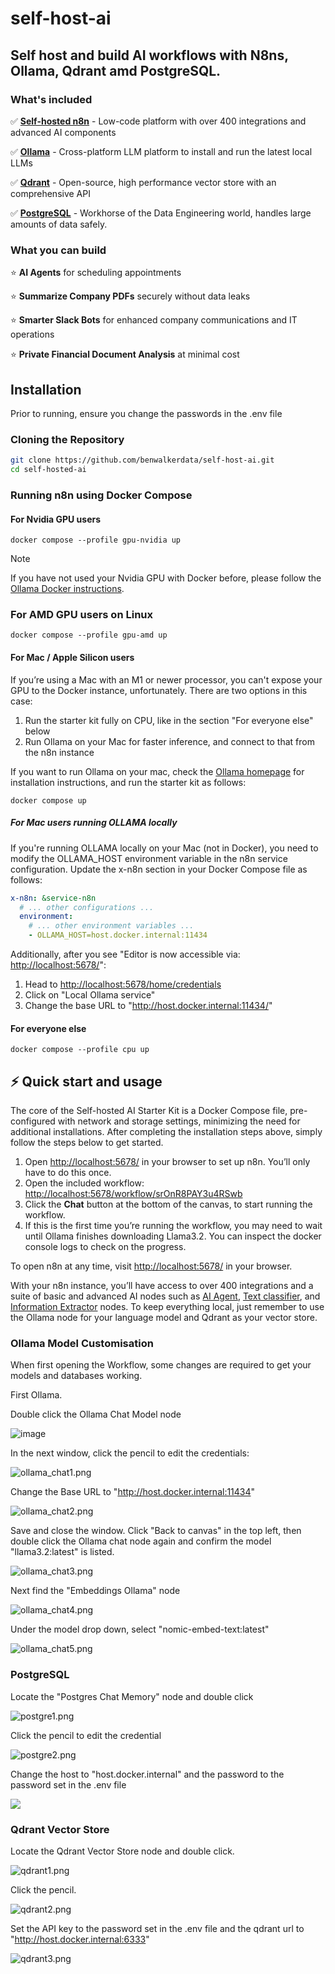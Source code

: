 # self-host-ai

## Self host and build AI workflows with N8ns, Ollama, Qdrant amd PostgreSQL.

### What's included

✅ [**Self-hosted n8n**](https://n8n.io/) - Low-code platform with over 400
integrations and advanced AI components

✅ [**Ollama**](https://ollama.com/) - Cross-platform LLM platform to install
and run the latest local LLMs

✅ [**Qdrant**](https://qdrant.tech/) - Open-source, high performance vector
store with an comprehensive API

✅ [**PostgreSQL**](https://www.postgresql.org/) -  Workhorse of the Data
Engineering world, handles large amounts of data safely.

### What you can build

⭐️ **AI Agents** for scheduling appointments

⭐️ **Summarize Company PDFs** securely without data leaks

⭐️ **Smarter Slack Bots** for enhanced company communications and IT operations

⭐️ **Private Financial Document Analysis** at minimal cost

## Installation

Prior to running, ensure you change the passwords in the .env file

### Cloning the Repository

```bash
git clone https://github.com/benwalkerdata/self-host-ai.git
cd self-hosted-ai
```

### Running n8n using Docker Compose

#### For Nvidia GPU users

```
docker compose --profile gpu-nvidia up
```

> [!NOTE]
> If you have not used your Nvidia GPU with Docker before, please follow the
> [Ollama Docker instructions](https://github.com/ollama/ollama/blob/main/docs/docker.md).

### For AMD GPU users on Linux

```
docker compose --profile gpu-amd up
```

#### For Mac / Apple Silicon users

If you’re using a Mac with an M1 or newer processor, you can't expose your GPU
to the Docker instance, unfortunately. There are two options in this case:

1. Run the starter kit fully on CPU, like in the section "For everyone else"
   below
2. Run Ollama on your Mac for faster inference, and connect to that from the
   n8n instance

If you want to run Ollama on your mac, check the
[Ollama homepage](https://ollama.com/)
for installation instructions, and run the starter kit as follows:

```
docker compose up
```

##### For Mac users running OLLAMA locally

If you're running OLLAMA locally on your Mac (not in Docker), you need to modify the OLLAMA_HOST environment variable
in the n8n service configuration. Update the x-n8n section in your Docker Compose file as follows:

```yaml
x-n8n: &service-n8n
  # ... other configurations ...
  environment:
    # ... other environment variables ...
    - OLLAMA_HOST=host.docker.internal:11434
```

Additionally, after you see "Editor is now accessible via: <http://localhost:5678/>":

1. Head to <http://localhost:5678/home/credentials>
2. Click on "Local Ollama service"
3. Change the base URL to "http://host.docker.internal:11434/"

#### For everyone else

```
docker compose --profile cpu up
```

## ⚡️ Quick start and usage

The core of the Self-hosted AI Starter Kit is a Docker Compose file, pre-configured with network and storage settings, minimizing the need for additional installations.
After completing the installation steps above, simply follow the steps below to get started.

1. Open <http://localhost:5678/> in your browser to set up n8n. You’ll only
   have to do this once.
2. Open the included workflow:
   <http://localhost:5678/workflow/srOnR8PAY3u4RSwb>
3. Click the **Chat** button at the bottom of the canvas, to start running the workflow.
4. If this is the first time you’re running the workflow, you may need to wait
   until Ollama finishes downloading Llama3.2. You can inspect the docker
   console logs to check on the progress.

To open n8n at any time, visit <http://localhost:5678/> in your browser.

With your n8n instance, you’ll have access to over 400 integrations and a
suite of basic and advanced AI nodes such as
[AI Agent](https://docs.n8n.io/integrations/builtin/cluster-nodes/root-nodes/n8n-nodes-langchain.agent/),
[Text classifier](https://docs.n8n.io/integrations/builtin/cluster-nodes/root-nodes/n8n-nodes-langchain.text-classifier/),
and [Information Extractor](https://docs.n8n.io/integrations/builtin/cluster-nodes/root-nodes/n8n-nodes-langchain.information-extractor/)
nodes. To keep everything local, just remember to use the Ollama node for your
language model and Qdrant as your vector store.

### Ollama Model Customisation

When first opening the Workflow, some changes are required to get your models and databases working.

First Ollama. 

Double click the Ollama Chat Model node

![image](C:\temp\self-host-ai\assets\ollama_chat.png)

In the next window, click the pencil to edit the credentials:

![ollama_chat1.png](C:\temp\self-host-ai\assets\ollama_chat1.png)

Change the Base URL to "http://host.docker.internal:11434"

![ollama_chat2.png](C:\temp\self-host-ai\assets\ollama_chat2.png)

Save and close the window. Click "Back to canvas" in the top left, then double click the Ollama chat node again and confirm the model "llama3.2:latest" is listed. 

![ollama_chat3.png](C:\temp\self-host-ai\assets\ollama_chat3.png)

Next find the "Embeddings Ollama" node

![ollama_chat4.png](C:\temp\self-host-ai\assets\ollama_chat4.png)

Under the model drop down, select "nomic-embed-text:latest"

![ollama_chat5.png](C:\temp\self-host-ai\assets\ollama_chat5.png)

### PostgreSQL

Locate the "Postgres Chat Memory" node  and double click

![postgre1.png](C:\temp\self-host-ai\assets\postgre1.png)

Click the pencil to edit the credential

![postgre2.png](C:\temp\self-host-ai\assets\postgre2.png)

Change the host to "host.docker.internal" and the password to the password set in the .env file

![](/assets/postgre3.png)

### Qdrant Vector Store

Locate the Qdrant Vector Store node and double click.

![qdrant1.png](/assets/qdrant1.png)

Click the pencil.

![qdrant2.png](/assets/qdrant2.png)

Set the API key to the password set in the .env file and the qdrant url to "http://host.docker.internal:6333"

![qdrant3.png](/assets/qdrant3.png)
